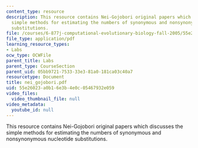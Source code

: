 ```yaml
---
content_type: resource
description: This resource contains Nei-Gojobori original papers which discusses the
  simple methods for estimating the numbers of synonymous and nonsynonymous nucleotide
  substitutions.
file: /courses/6-877j-computational-evolutionary-biology-fall-2005/55e26023a0b16e3b4e0c05467932e059_nei_gojobori.pdf
file_type: application/pdf
learning_resource_types:
- Labs
ocw_type: OCWFile
parent_title: Labs
parent_type: CourseSection
parent_uid: 05bb9721-7533-33e3-81a0-181ca03c40a7
resourcetype: Document
title: nei_gojobori.pdf
uid: 55e26023-a0b1-6e3b-4e0c-05467932e059
video_files:
  video_thumbnail_file: null
video_metadata:
  youtube_id: null
---
```

This resource contains Nei-Gojobori original papers which discusses the simple methods for estimating the numbers of synonymous and nonsynonymous nucleotide substitutions.
